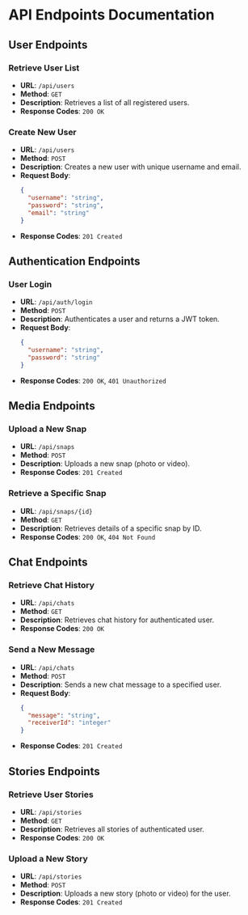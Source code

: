 # API Endpoints Documentation

## User Endpoints

### Retrieve User List
- **URL**: `/api/users`
- **Method**: `GET`
- **Description**: Retrieves a list of all registered users.
- **Response Codes**: `200 OK`

### Create New User
- **URL**: `/api/users`
- **Method**: `POST`
- **Description**: Creates a new user with unique username and email.
- **Request Body**:
  ```json
  {
    "username": "string",
    "password": "string",
    "email": "string"
  }
  ```
- **Response Codes**: `201 Created`

## Authentication Endpoints

### User Login
- **URL**: `/api/auth/login`
- **Method**: `POST`
- **Description**: Authenticates a user and returns a JWT token.
- **Request Body**:
  ```json
  {
    "username": "string",
    "password": "string"
  }
  ```
- **Response Codes**: `200 OK`, `401 Unauthorized`

## Media Endpoints

### Upload a New Snap
- **URL**: `/api/snaps`
- **Method**: `POST`
- **Description**: Uploads a new snap (photo or video).
- **Response Codes**: `201 Created`

### Retrieve a Specific Snap
- **URL**: `/api/snaps/{id}`
- **Method**: `GET`
- **Description**: Retrieves details of a specific snap by ID.
- **Response Codes**: `200 OK`, `404 Not Found`

## Chat Endpoints

### Retrieve Chat History
- **URL**: `/api/chats`
- **Method**: `GET`
- **Description**: Retrieves chat history for authenticated user.
- **Response Codes**: `200 OK`

### Send a New Message
- **URL**: `/api/chats`
- **Method**: `POST`
- **Description**: Sends a new chat message to a specified user.
- **Request Body**:
  ```json
  {
    "message": "string",
    "receiverId": "integer"
  }
  ```
- **Response Codes**: `201 Created`

## Stories Endpoints

### Retrieve User Stories
- **URL**: `/api/stories`
- **Method**: `GET`
- **Description**: Retrieves all stories of authenticated user.
- **Response Codes**: `200 OK`

### Upload a New Story
- **URL**: `/api/stories`
- **Method**: `POST`
- **Description**: Uploads a new story (photo or video) for the user.
- **Response Codes**: `201 Created`